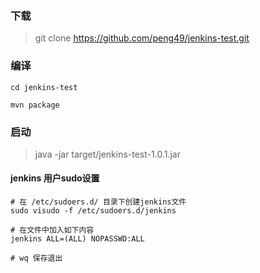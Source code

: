 ### 下载
> git clone https://github.com/peng49/jenkins-test.git

### 编译
```shell
cd jenkins-test

mvn package
```

### 启动
> java -jar target/jenkins-test-1.0.1.jar


#### jenkins 用户sudo设置
```vim
# 在 /etc/sudoers.d/ 目录下创建jenkins文件
sudo visudo -f /etc/sudoers.d/jenkins

# 在文件中加入如下内容
jenkins ALL=(ALL) NOPASSWD:ALL

# wq 保存退出
```